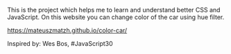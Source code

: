 This is the project which helps me to learn and understand better CSS and JavaScript. 
On this website you can change color of the car using hue filter. 

https://mateuszmatzh.github.io/color-car/

Inspired by: Wes Bos, #JavaScript30 
